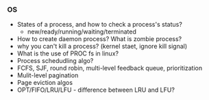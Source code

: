 ### OS

* States of a process, and how to check a process's status?
  * new/ready/running/waiting/terminated
* How to create daemon process? What is zombie process?
* why you can't kill a process? (kernel staet, ignore kill signal)
* What is the use of PROC fs in linux?
* Process schedudling algo? 
 * FCFS, SJF, round robin, multi-level feedback queue, prioritization
* Mulit-level pagination
* Page eviction algos
 * OPT/FIFO/LRU/LFU - difference between LRU and LFU?
